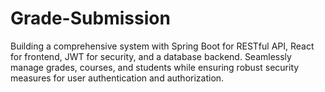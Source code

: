 # Grade-Submission
Building a comprehensive system with Spring Boot for RESTful API, React for frontend, JWT for security, and a database backend. Seamlessly manage grades, courses, and students while ensuring robust security measures for user authentication and authorization.
